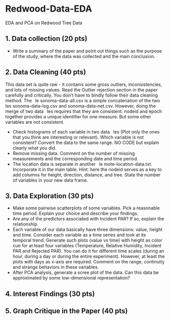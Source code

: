 # Redwood-Data-EDA
EDA and PCA on Redwood Tree Data

## 1. Data collection (20 pts)

* Write a summary of the paper and point out things such as the purpose of the study, where the data was collected and the main conclusion.

## 2. Data Cleaning (40 pts)

This data set is quite raw - it contains some gross outliers, inconsistencies, and lots of missing values. Read the Outlier rejection section in the paper carefully and critically. You don't
have to bindly follow their data cleaning method. The  le sonoma-data-all.csv is a simple concatenation of the two  les sonoma-data-log.csv and sonoma-data-net.csv. However, doing the merge of two data  les requires that they are
consistent. nodeid and epoch together provides a unique identifier for one measure. But some other variables are not consistent.

* Check histograms of each variable in two data  les (Plot only the ones that you think are interesting or relevant). Which variable is not consistent? Convert the data to the same range. NO CODE but explain clearly what you did.
* Remove missing data. Comment on the number of missing measurements and the corresponding date and time period.
* The location data is separate in another  le mote-location-data.txt. Incorporate it in the main table. Hint: here the nodeid serves as a key to add columns for height, direction, distance, and tree. State the number of variables in your new data frame.

## 3. Data Exploration (30 pts)

* Make some pairwise scatterplots of some variables. Pick a reasonable time period. Explain your choice and describe your findings.
*  Are any of the predictors associated with Incident PAR? If so, explain the relationship.
*  Each variable of our data basically have three dimensions: value, height and time. Consider each variable as a time series and look at its temporal trend. Generate such plots (value vs time) with height as color cue for at least four variables (Temperature,
Relative Humidity, Incident PAR and Rejected PAR). You can do it for different time scales (during an hour, during a day or during the entire experiment). However, at
least the plots with days as x-axis are required. Comment on the range, continuity and strange behaviors in these variables.
* After PCA analysis, generate a scree plot of the data. Can this data be approximated by some low-dimensional representation?

## 4. Interest Findings (30 pts)

## 5. Graph Critique in the Paper (40 pts)

